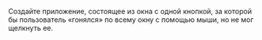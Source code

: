 Создайте приложение, состоящее из окна с одной кнопкой, за которой бы пользователь «гонялся» по всему окну с помощью мыши, но не мог щелкнуть ее.

